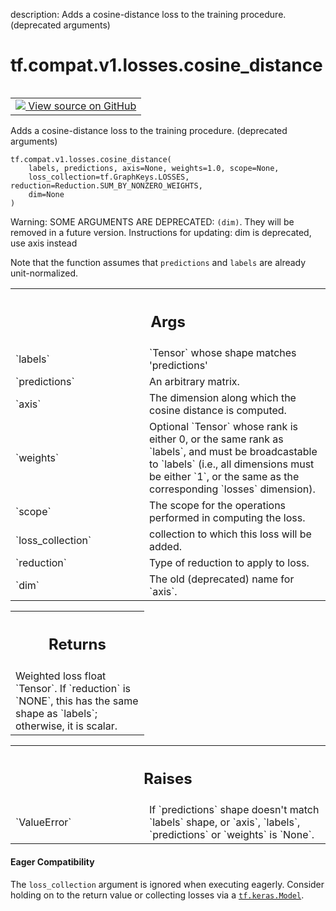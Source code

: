 description: Adds a cosine-distance loss to the training procedure. (deprecated arguments)

<div itemscope itemtype="http://developers.google.com/ReferenceObject">
<meta itemprop="name" content="tf.compat.v1.losses.cosine_distance" />
<meta itemprop="path" content="Stable" />
</div>

# tf.compat.v1.losses.cosine_distance

<!-- Insert buttons and diff -->

<table class="tfo-notebook-buttons tfo-api nocontent" align="left">
<td>
  <a target="_blank" href="https://github.com/tensorflow/tensorflow/blob/r2.3/tensorflow/python/ops/losses/losses_impl.py#L262-L316">
    <img src="https://www.tensorflow.org/images/GitHub-Mark-32px.png" />
    View source on GitHub
  </a>
</td>
</table>



Adds a cosine-distance loss to the training procedure. (deprecated arguments)

<pre class="devsite-click-to-copy prettyprint lang-py tfo-signature-link">
<code>tf.compat.v1.losses.cosine_distance(
    labels, predictions, axis=None, weights=1.0, scope=None,
    loss_collection=tf.GraphKeys.LOSSES, reduction=Reduction.SUM_BY_NONZERO_WEIGHTS,
    dim=None
)
</code></pre>



<!-- Placeholder for "Used in" -->

Warning: SOME ARGUMENTS ARE DEPRECATED: `(dim)`. They will be removed in a future version.
Instructions for updating:
dim is deprecated, use axis instead

Note that the function assumes that `predictions` and `labels` are already
unit-normalized.

<!-- Tabular view -->
 <table class="responsive fixed orange">
<colgroup><col width="214px"><col></colgroup>
<tr><th colspan="2"><h2 class="add-link">Args</h2></th></tr>

<tr>
<td>
`labels`
</td>
<td>
`Tensor` whose shape matches 'predictions'
</td>
</tr><tr>
<td>
`predictions`
</td>
<td>
An arbitrary matrix.
</td>
</tr><tr>
<td>
`axis`
</td>
<td>
The dimension along which the cosine distance is computed.
</td>
</tr><tr>
<td>
`weights`
</td>
<td>
Optional `Tensor` whose rank is either 0, or the same rank as
`labels`, and must be broadcastable to `labels` (i.e., all dimensions must
be either `1`, or the same as the corresponding `losses` dimension).
</td>
</tr><tr>
<td>
`scope`
</td>
<td>
The scope for the operations performed in computing the loss.
</td>
</tr><tr>
<td>
`loss_collection`
</td>
<td>
collection to which this loss will be added.
</td>
</tr><tr>
<td>
`reduction`
</td>
<td>
Type of reduction to apply to loss.
</td>
</tr><tr>
<td>
`dim`
</td>
<td>
The old (deprecated) name for `axis`.
</td>
</tr>
</table>



<!-- Tabular view -->
 <table class="responsive fixed orange">
<colgroup><col width="214px"><col></colgroup>
<tr><th colspan="2"><h2 class="add-link">Returns</h2></th></tr>
<tr class="alt">
<td colspan="2">
Weighted loss float `Tensor`. If `reduction` is `NONE`, this has the same
shape as `labels`; otherwise, it is scalar.
</td>
</tr>

</table>



<!-- Tabular view -->
 <table class="responsive fixed orange">
<colgroup><col width="214px"><col></colgroup>
<tr><th colspan="2"><h2 class="add-link">Raises</h2></th></tr>

<tr>
<td>
`ValueError`
</td>
<td>
If `predictions` shape doesn't match `labels` shape, or
`axis`, `labels`, `predictions` or `weights` is `None`.
</td>
</tr>
</table>




#### Eager Compatibility
The `loss_collection` argument is ignored when executing eagerly. Consider
holding on to the return value or collecting losses via a <a href="../../../../tf/keras/Model.md"><code>tf.keras.Model</code></a>.

